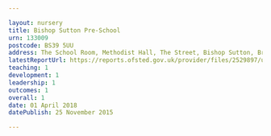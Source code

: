 ```yaml
---

layout: nursery
title: Bishop Sutton Pre-School
urn: 133009
postcode: BS39 5UU
address: The School Room, Methodist Hall, The Street, Bishop Sutton, Bristol, Avon, BS39 5UU
latestReportUrl: https://reports.ofsted.gov.uk/provider/files/2529897/urn/133009.pdf
teaching: 1
development: 1
leadership: 1
outcomes: 1
overall: 1
date: 01 April 2018 
datePublish: 25 November 2015

---
```

